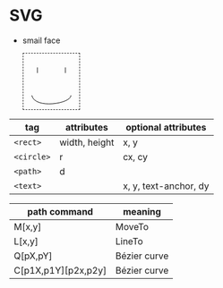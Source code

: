 # SVG

- smail face

  <svg width=100 height=100 style="border: 1px dashed">
  <path d='M25,25 L25,35 M75,25 L75,35 M15,75 C20,100 85,90 85,75' fill="none" stroke="#000" stroke-width=2/>
  </svg>

| tag                      | attributes    | optional attributes   |
| ------------------------ | ------------- | --------------------- |
| <code>&lt;rect></code>   | width, height | x, y                  |
| <code>&lt;circle></code> | r             | cx, cy                |
| <code>&lt;path></code>   | d             |                       |
| <code>&lt;text></code>   |               | x, y, text-anchor, dy |

| path command        | meaning      |
| ------------------- | ------------ |
| M[x,y]              | MoveTo       |
| L[x,y]              | LineTo       |
| Q[pX,pY]            | Bézier curve |
| C[p1X,p1Y][p2x,p2y] | Bézier curve |

